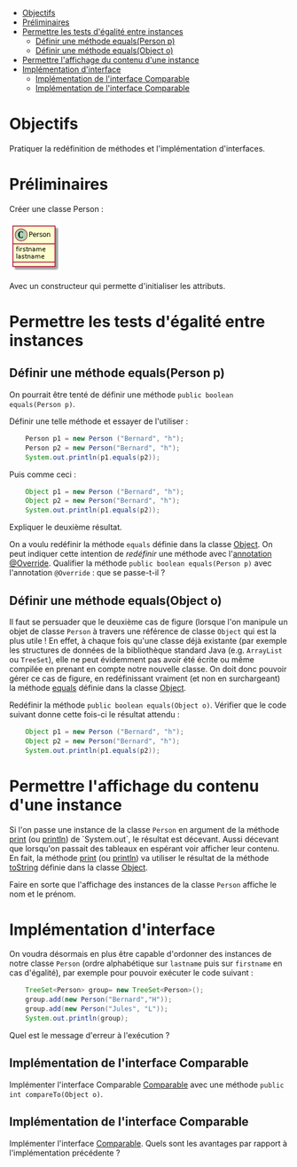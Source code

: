 - [Objectifs](#orgda26ac9)
- [Préliminaires](#orgcaff152)
- [Permettre les tests d'égalité entre instances](#org58dc5e6)
  - [Définir une méthode equals(Person p)](#org035629e)
  - [Définir une méthode equals(Object o)](#org2c461dc)
- [Permettre l'affichage du contenu d'une instance](#org233b741)
- [Implémentation d'interface](#orga6ba42e)
  - [Implémentation de l'interface Comparable](#org0d1ea87)
  - [Implémentation de l'interface Comparable<Person>](#org732fcf4)



<a id="orgda26ac9"></a>

# Objectifs

Pratiquer la redéfinition de méthodes et l'implémentation d'interfaces.


<a id="orgcaff152"></a>

# Préliminaires

Créer une classe Person :

![img](Person.png)

Avec un constructeur qui permette d'initialiser les attributs.


<a id="org58dc5e6"></a>

# Permettre les tests d'égalité entre instances


<a id="org035629e"></a>

## Définir une méthode equals(Person p)

On pourrait être tenté de définir une méthode `public boolean equals(Person p)`.

Définir une telle méthode et essayer de l'utiliser :

```java
    Person p1 = new Person ("Bernard", "h");
    Person p2 = new Person("Bernard", "h");
    System.out.println(p1.equals(p2));
```

Puis comme ceci :

```java
    Object p1 = new Person ("Bernard", "h");
    Object p2 = new Person("Bernard", "h");
    System.out.println(p1.equals(p2));
```

Expliquer le deuxième résultat.

On a voulu redéfinir la méthode `equals` définie dans la classe [Object](https://docs.oracle.com/javase/10/docs/api/java/lang/Object.html). On peut indiquer cette intention de *redéfinir* une méthode avec l'[annotation @Override](https://www.baeldung.com/java-override). Qualifier la méthode `public boolean equals(Person p)` avec l'annotation `@Override` : que se passe-t-il ?


<a id="org2c461dc"></a>

## Définir une méthode equals(Object o)

Il faut se persuader que le deuxième cas de figure (lorsque l'on manipule un objet de classe `Person` à travers une référence de classe `Object` qui est la plus utile ! En effet, à chaque fois qu'une classe déjà existante (par exemple les structures de données de la bibliothèque standard Java (e.g. `ArrayList` ou `TreeSet`), elle ne peut évidemment pas avoir été écrite ou même compilée en prenant en compte notre nouvelle classe. On doit donc pouvoir gérer ce cas de figure, en redéfinissant vraiment (et non en surchargeant) la méthode [equals](https://docs.oracle.com/javase/10/docs/api/java/lang/Object.html#equals(java.lang.Object)) définie dans la classe [Object](https://docs.oracle.com/javase/10/docs/api/java/lang/Object.html).

Redéfinir la méthode `public boolean equals(Object o)`. Vérifier que le code suivant donne cette fois-ci le résultat attendu :

```java
    Object p1 = new Person ("Bernard", "h");
    Object p2 = new Person("Bernard", "h");
    System.out.println(p1.equals(p2));
```


<a id="org233b741"></a>

# Permettre l'affichage du contenu d'une instance

Si l'on passe une instance de la classe `Person` en argument de la méthode [print](https://docs.oracle.com/javase/7/docs/api/java/io/PrintStream.html#print(java.lang.Object)) (ou [println](https://docs.oracle.com/javase/7/docs/api/java/io/PrintStream.html#println(java.lang.Object))) de `System.out`, le résultat est décevant. Aussi décevant que lorsqu'on passait des tableaux en espérant voir afficher leur contenu. En fait, la méthode [print](https://docs.oracle.com/javase/7/docs/api/java/io/PrintStream.html#print(java.lang.Object)) (ou [println](https://docs.oracle.com/javase/7/docs/api/java/io/PrintStream.html#println(java.lang.Object))) va utiliser le résultat de la méthode [toString](https://docs.oracle.com/javase/7/docs/api/java/lang/Object.html#toString()) définie dans la classe [Object](https://docs.oracle.com/javase/7/docs/api/java/lang/Object.html).

Faire en sorte que l'affichage des instances de la classe `Person` affiche le nom et le prénom.


<a id="orga6ba42e"></a>

# Implémentation d'interface

On voudra désormais en plus être capable d'ordonner des instances de notre classe `Person` (ordre alphabétique sur `lastname` puis sur `firstname` en cas d'égalité), par exemple pour pouvoir exécuter le code suivant :

```java
    TreeSet<Person> group= new TreeSet<Person>();
    group.add(new Person("Bernard","H"));
    group.add(new Person("Jules", "L"));
    System.out.println(group);

```

Quel est le message d'erreur à l'exécution ?


<a id="org0d1ea87"></a>

## Implémentation de l'interface Comparable

Implémenter l'interface Comparable [Comparable](https://docs.oracle.com/javase/10/docs/api/java/lang/Comparable.html) avec une méthode `public int compareTo(Object o)`.


<a id="org732fcf4"></a>

## Implémentation de l'interface Comparable<Person>

Implémenter l'interface [Comparable<Person>](https://docs.oracle.com/javase/10/docs/api/java/lang/Comparable.html). Quels sont les avantages par rapport à l'implémentation précédente ?
